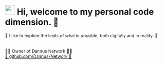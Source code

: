 <h1><img height=32 width=32 src="https://media.giphy.com/media/hvRJCLFzcasrR4ia7z/giphy.gif" width="25px"> Hi, welcome to my personal code dimension. 🔮</h1>

🌲 I like to explore the limits of what is possible, both digitally and in reality. 🚀
<br><br><br>
👨‍💼 Owner of Dannus Network 👨‍💼
<br>
[🔗 github.com/Dannus-Network 🔗](https://github.com/Dannus-Network)
